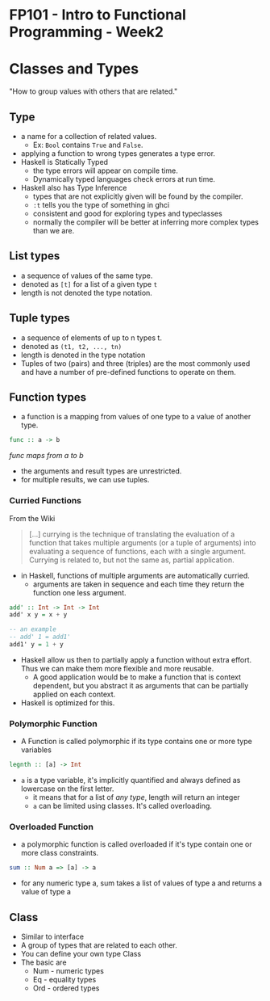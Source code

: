 # FP101 - Intro to Functional Programming - Week2

# Classes and Types

"How to group values with others that are related."


## Type

- a name for a collection of related values.
    + Ex: `Bool` contains `True` and `False`.
- applying a function to wrong types generates a type error.
- Haskell is Statically  Typed 
    + the type errors will appear on compile time.
    + Dynamically typed languages check errors at run time.
- Haskell also has Type Inference
    + types that are not explicitly given will be found by the compiler.
    + `:t` tells you the type of something in ghci
    + consistent and good for exploring types and typeclasses
    + normally the compiler will be better at inferring more complex types than we are.


## List types

-  a sequence of values of the same type.
-  denoted as `[t]` for a list of a given type `t`
-  length is not denoted the type notation.


## Tuple types

- a sequence of elements of up to n types t.
- denoted as `(t1, t2, ..., tn)`
- length is denoted in the type notation
- Tuples of two (pairs) and three (triples) are the most commonly used and have a number of pre-defined functions to operate on them.

## Function types

- a function is a mapping from values of one type to a value of another type.

```haskell
func :: a -> b
```
*func maps from a to b*

- the arguments and result types are unrestricted.
- for multiple results, we can use tuples.

### Curried Functions

From the Wiki
> [...] currying is the technique of translating the evaluation of a function that takes multiple arguments (or a tuple of arguments) into evaluating a sequence of functions, each with a single argument. Currying is related to, but not the same as, partial application.

- in Haskell, functions of multiple arguments are automatically curried.
    + arguments are taken in sequence and each time they return the function one less argument.

```haskell
add' :: Int -> Int -> Int
add' x y = x + y

-- an example 
-- add' 1 = add1'
add1' y = 1 + y
```

- Haskell allow us then to partially apply a function without extra effort. Thus we can make them more flexible and more reusable.
    + A good application would be to make a function that is context dependent, but you abstract it as arguments that can be partially applied on each context.
- Haskell is optimized for this.

### Polymorphic Function

- A Function is called polymorphic if its type contains one or more type variables

```haskell
legnth :: [a] -> Int
```

- `a` is a type variable, it's implicitly quantified and always defined as lowercase on the first letter.
    + it means that for a list of *any type*, length will return an integer
    + `a` can be limited using classes. It's called overloading.


###  Overloaded Function

- a polymorphic function is called overloaded if it's type contain one or more class constraints.

```haskell
sum :: Num a => [a] -> a
```

- for any numeric type a, sum takes a list of values of type a and returns a value of type a


## Class

- Similar to interface
- A group of types that are related to each other.
- You can define your own type Class
- The basic are
    + Num - numeric types
    + Eq - equality types
    + Ord - ordered types


 
